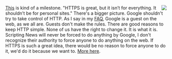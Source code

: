 <img src="http://scripting.com/images/2020/02/29/repubs.png" border="0" align="right"><a href="https://twitter.com/johntracy/status/1233767329344954368">This</a> is kind of a milestone. "HTTPS is great, but it isn’t for everything. It shouldn’t be for personal sites." There's a bigger picture. Google shouldn't try to take control of HTTP. As I say in my <a href="http://this.how/googleAndHttp/">FAQ</a>, Google is a guest on the web, as we all are. Guests don't make the rules. There are good reasons to keep HTTP simple. None of us have the right to change it. It is what it is. Scripting News will never be forced to do anything by Google, I don't recognize their authority to force anyone to do anything on the web. If HTTPS is such a great idea, there would be no reason to force anyone to do it, we'd do it because we want to. <a href="http://this.how/googleAndHttp/">More here</a>.  
